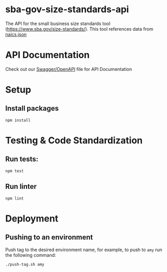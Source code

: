 # sba-gov-size-standards-api
The API for the small business size standards tool (https://www.sba.gov/size-standards/). This tool references data from [naics.json](./src/naics.json)

# API Documentation

Check out our [Swagger/OpenAPI](./swagger.yml) file for API Documentation

# Setup

## Install packages
```
npm install
```

# Testing & Code Standardization

## Run tests:
```
npm test
```

## Run linter
```
npm lint
```

# Deployment

## Pushing to an environment
Push tag to the desired environment name, for example, to push to `amy` run the following command:
```
./push-tag.sh amy 
```
